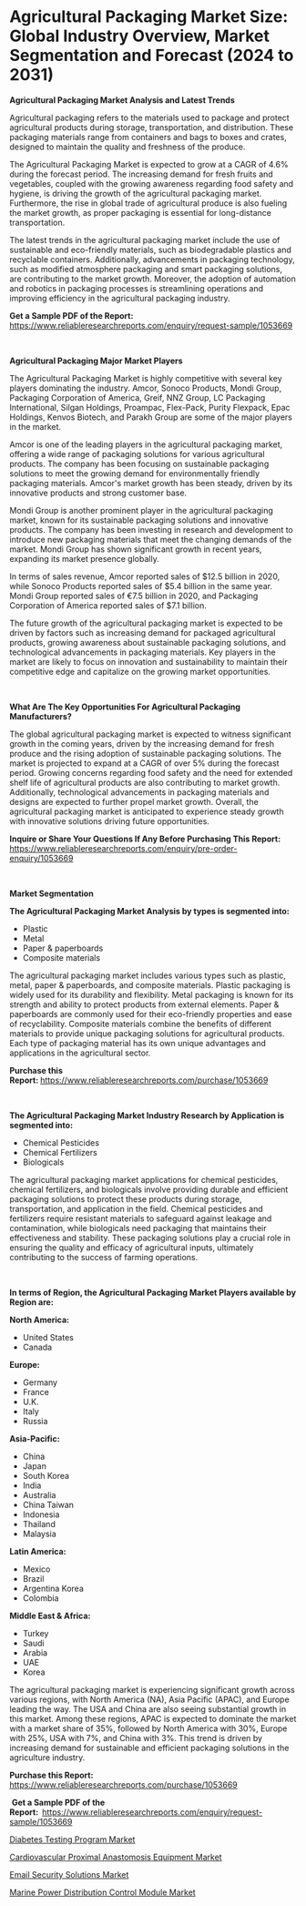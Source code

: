 <p><h1>Agricultural Packaging Market Size: Global Industry Overview, Market Segmentation and Forecast (2024 to 2031)</h1></p><p><strong>Agricultural Packaging Market Analysis and Latest Trends</strong></p>
<p><p>Agricultural packaging refers to the materials used to package and protect agricultural products during storage, transportation, and distribution. These packaging materials range from containers and bags to boxes and crates, designed to maintain the quality and freshness of the produce.</p><p>The Agricultural Packaging Market is expected to grow at a CAGR of 4.6% during the forecast period. The increasing demand for fresh fruits and vegetables, coupled with the growing awareness regarding food safety and hygiene, is driving the growth of the agricultural packaging market. Furthermore, the rise in global trade of agricultural produce is also fueling the market growth, as proper packaging is essential for long-distance transportation.</p><p>The latest trends in the agricultural packaging market include the use of sustainable and eco-friendly materials, such as biodegradable plastics and recyclable containers. Additionally, advancements in packaging technology, such as modified atmosphere packaging and smart packaging solutions, are contributing to the market growth. Moreover, the adoption of automation and robotics in packaging processes is streamlining operations and improving efficiency in the agricultural packaging industry.</p></p>
<p><strong>Get a Sample PDF of the Report:&nbsp;</strong> <a href="https://www.reliableresearchreports.com/enquiry/request-sample/1053669">https://www.reliableresearchreports.com/enquiry/request-sample/1053669</a></p>
<p>&nbsp;</p>
<p><strong>Agricultural Packaging Major Market Players</strong></p>
<p><p>The Agricultural Packaging Market is highly competitive with several key players dominating the industry. Amcor, Sonoco Products, Mondi Group, Packaging Corporation of America, Greif, NNZ Group, LC Packaging International, Silgan Holdings, Proampac, Flex-Pack, Purity Flexpack, Epac Holdings, Kenvos Biotech, and Parakh Group are some of the major players in the market.</p><p>Amcor is one of the leading players in the agricultural packaging market, offering a wide range of packaging solutions for various agricultural products. The company has been focusing on sustainable packaging solutions to meet the growing demand for environmentally friendly packaging materials. Amcor's market growth has been steady, driven by its innovative products and strong customer base.</p><p>Mondi Group is another prominent player in the agricultural packaging market, known for its sustainable packaging solutions and innovative products. The company has been investing in research and development to introduce new packaging materials that meet the changing demands of the market. Mondi Group has shown significant growth in recent years, expanding its market presence globally.</p><p>In terms of sales revenue, Amcor reported sales of $12.5 billion in 2020, while Sonoco Products reported sales of $5.4 billion in the same year. Mondi Group reported sales of €7.5 billion in 2020, and Packaging Corporation of America reported sales of $7.1 billion.</p><p>The future growth of the agricultural packaging market is expected to be driven by factors such as increasing demand for packaged agricultural products, growing awareness about sustainable packaging solutions, and technological advancements in packaging materials. Key players in the market are likely to focus on innovation and sustainability to maintain their competitive edge and capitalize on the growing market opportunities.</p></p>
<p>&nbsp;</p>
<p><strong>What Are The Key Opportunities For Agricultural Packaging Manufacturers?</strong></p>
<p><p>The global agricultural packaging market is expected to witness significant growth in the coming years, driven by the increasing demand for fresh produce and the rising adoption of sustainable packaging solutions. The market is projected to expand at a CAGR of over 5% during the forecast period. Growing concerns regarding food safety and the need for extended shelf life of agricultural products are also contributing to market growth. Additionally, technological advancements in packaging materials and designs are expected to further propel market growth. Overall, the agricultural packaging market is anticipated to experience steady growth with innovative solutions driving future opportunities.</p></p>
<p><strong>Inquire or Share Your Questions If Any Before Purchasing This Report:</strong> <a href="https://www.reliableresearchreports.com/enquiry/pre-order-enquiry/1053669">https://www.reliableresearchreports.com/enquiry/pre-order-enquiry/1053669</a></p>
<p>&nbsp;</p>
<p><strong>Market Segmentation</strong></p>
<p><strong>The Agricultural Packaging Market Analysis by types is segmented into:</strong></p>
<p><ul><li>Plastic</li><li>Metal</li><li>Paper & paperboards</li><li>Composite materials</li></ul></p>
<p><p>The agricultural packaging market includes various types such as plastic, metal, paper & paperboards, and composite materials. Plastic packaging is widely used for its durability and flexibility. Metal packaging is known for its strength and ability to protect products from external elements. Paper & paperboards are commonly used for their eco-friendly properties and ease of recyclability. Composite materials combine the benefits of different materials to provide unique packaging solutions for agricultural products. Each type of packaging material has its own unique advantages and applications in the agricultural sector.</p></p>
<p><strong>Purchase this Report:&nbsp;</strong><a href="https://www.reliableresearchreports.com/purchase/1053669">https://www.reliableresearchreports.com/purchase/1053669</a></p>
<p>&nbsp;</p>
<p><strong>The Agricultural Packaging Market Industry Research by Application is segmented into:</strong></p>
<p><ul><li>Chemical Pesticides</li><li>Chemical Fertilizers</li><li>Biologicals</li></ul></p>
<p><p>The agricultural packaging market applications for chemical pesticides, chemical fertilizers, and biologicals involve providing durable and efficient packaging solutions to protect these products during storage, transportation, and application in the field. Chemical pesticides and fertilizers require resistant materials to safeguard against leakage and contamination, while biologicals need packaging that maintains their effectiveness and stability. These packaging solutions play a crucial role in ensuring the quality and efficacy of agricultural inputs, ultimately contributing to the success of farming operations.</p></p>
<p>&nbsp;</p>
<p><strong>In terms of Region, the Agricultural Packaging Market Players available by Region are:</strong></p>
<p>
    <p> <strong> North America: </strong>
        <ul>
            <li>United States</li>
            <li>Canada</li>
        </ul>
        </p> 
    <p> <strong> Europe: </strong>
        <ul>
            <li>Germany</li>
            <li>France</li>
            <li>U.K.</li>
            <li>Italy</li>
            <li>Russia</li>
        </ul>
        </p> 
    <p> <strong> Asia-Pacific: </strong>
        <ul>
            <li>China</li>
            <li>Japan</li>
            <li>South Korea</li>
            <li>India</li>
            <li>Australia</li>
            <li>China Taiwan</li>
            <li>Indonesia</li>
            <li>Thailand</li>
            <li>Malaysia</li>
        </ul>
        </p> 
    <p> <strong> Latin America: </strong>
        <ul>
            <li>Mexico</li>
            <li>Brazil</li>
            <li>Argentina Korea</li>
            <li>Colombia</li>
        </ul>
        </p> 
    <p> <strong> Middle East & Africa: </strong>
        <ul>
            <li>Turkey</li>
            <li>Saudi</li>
            <li>Arabia</li>
            <li>UAE</li>
            <li>Korea</li>
        </ul>
    </p>
    </p>
<p><p>The agricultural packaging market is experiencing significant growth across various regions, with North America (NA), Asia Pacific (APAC), and Europe leading the way. The USA and China are also seeing substantial growth in this market. Among these regions, APAC is expected to dominate the market with a market share of 35%, followed by North America with 30%, Europe with 25%, USA with 7%, and China with 3%. This trend is driven by increasing demand for sustainable and efficient packaging solutions in the agriculture industry.</p></p>
<p><strong>Purchase this Report: </strong><a href="https://www.reliableresearchreports.com/purchase/1053669">https://www.reliableresearchreports.com/purchase/1053669</a></p>
<p>&nbsp;<strong>Get a Sample PDF of the Report:&nbsp;&nbsp;</strong><a href="https://www.reliableresearchreports.com/enquiry/request-sample/1053669">https://www.reliableresearchreports.com/enquiry/request-sample/1053669</a></p>
<p><strong></strong></p>
<p><p><a href="https://view.publitas.com/reportprime-1/decoding-the-diabetes-testing-program-market-a-deep-dive-into-the-latest-market-trends-market-segmentation-and-competitive-analysis/">Diabetes Testing Program Market</a></p><p><a href="https://view.publitas.com/reportprime-1/cardiovascular-proximal-anastomosis-equipment-market-share-market-new-trends-analysis-report-by-type-by-application-by-end-use-by-region-and-segment-forecasts-2023-2030/">Cardiovascular Proximal Anastomosis Equipment Market</a></p><p><a href="https://picayune-night-cbd.notion.site/Email-Security-Solutions-Market-Analysis-and-Market-Size-Global-Industry-Overview-Market-Segmentat-3833e1c46fcf4e9da1a5bdd6a217e3a9">Email Security Solutions Market</a></p><p><a href="https://view.publitas.com/reportprime-1/decoding-the-marine-power-distribution-control-module-market-a-deep-dive-into-the-latest-market-trends-market-segmentation-and-competitive-analysis/">Marine Power Distribution Control Module Market</a></p></p>